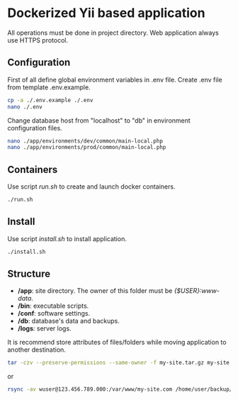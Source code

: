 # Dockerized Yii based application

All operations must be done in project directory.
Web application always use HTTPS protocol.

## Configuration

First of all define global environment variables
in .env file.
Create .env file from template .env.example.

```bash
cp -a ./.env.example ./.env
nano ./.env
```

Change database host from "localhost" to "db" in
environment configuration files.

```bash
nano ./app/environments/dev/common/main-local.php
nano ./app/environments/prod/common/main-local.php
```

## Containers

Use script *run.sh* to create and launch docker containers.

```bash
./run.sh
```

## Install

Use script *install.sh* to install application.

```bash
./install.sh
```

## Structure

- **/app**: site directory. The owner of this folder must be *{$USER}:www-data*.
- **/bin**: executable scripts.
- **/conf**: software settings.
- **/db**: database\'s data and backups.
- **/logs**: server logs.

It is recommend store attributes of files/folders
while moving application to another destination.

```bash
tar -czv --preserve-permissions --same-owner -f my-site.tar.gz my-site.com/
```

or

```bash
rsync -av wuser@123.456.789.000:/var/www/my-site.com /home/user/backup/
```
